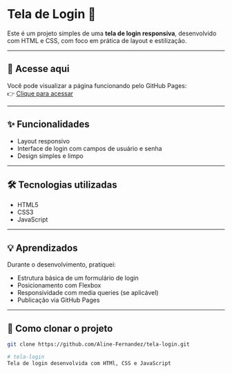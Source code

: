 # Tela de Login 🔐

Este é um projeto simples de uma **tela de login responsiva**, desenvolvido com HTML e CSS, com foco em prática de layout e estilização.
___

## 🔗 Acesse aqui

Você pode visualizar a página funcionando pelo GitHub Pages:  
👉 [Clique para acessar](https://aline-fernandez.github.io/tela-login/)
___

## ✨ Funcionalidades

- Layout responsivo
- Interface de login com campos de usuário e senha
- Design simples e limpo
___

## 🛠️ Tecnologias utilizadas

- HTML5
- CSS3
- JavaScript
___

## 💡 Aprendizados

Durante o desenvolvimento, pratiquei:
- Estrutura básica de um formulário de login
- Posicionamento com Flexbox
- Responsividade com media queries (se aplicável)
- Publicação via GitHub Pages
___

## 📂 Como clonar o projeto

```bash
git clone https://github.com/Aline-Fernandez/tela-login.git

# tela-login
Tela de login desenvolvida com HTMl, CSS e JavaScript
